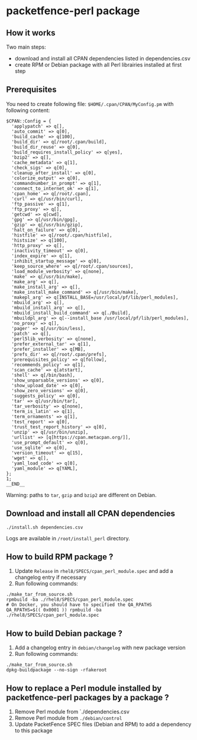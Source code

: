 # packetfence-perl package

## How it works

Two main steps:
* download and install all CPAN dependencies listed in dependencies.csv
* create RPM or Debian package with all Perl librairies installed at first
  step
  
## Prerequisites

You need to create following file: `$HOME/.cpan/CPAN/MyConfig.pm` with
following content:

```
$CPAN::Config = {
  'applypatch' => q[],
  'auto_commit' => q[0],
  'build_cache' => q[100],
  'build_dir' => q[/root/.cpan/build],
  'build_dir_reuse' => q[0],
  'build_requires_install_policy' => q[yes],
  'bzip2' => q[],
  'cache_metadata' => q[1],
  'check_sigs' => q[0],
  'cleanup_after_install' => q[0],
  'colorize_output' => q[0],
  'commandnumber_in_prompt' => q[1],
  'connect_to_internet_ok' => q[1],
  'cpan_home' => q[/root/.cpan],
  'curl' => q[/usr/bin/curl],
  'ftp_passive' => q[1],
  'ftp_proxy' => q[],
  'getcwd' => q[cwd],
  'gpg' => q[/usr/bin/gpg],
  'gzip' => q[/usr/bin/gzip],
  'halt_on_failure' => q[0],
  'histfile' => q[/root/.cpan/histfile],
  'histsize' => q[100],
  'http_proxy' => q[],
  'inactivity_timeout' => q[0],
  'index_expire' => q[1],
  'inhibit_startup_message' => q[0],
  'keep_source_where' => q[/root/.cpan/sources],
  'load_module_verbosity' => q[none],
  'make' => q[/usr/bin/make],
  'make_arg' => q[],
  'make_install_arg' => q[],
  'make_install_make_command' => q[/usr/bin/make],
  'makepl_arg' => q[INSTALL_BASE=/usr/local/pf/lib/perl_modules],
  'mbuild_arg' => q[],
  'mbuild_install_arg' => q[],
  'mbuild_install_build_command' => q[./Build],
  'mbuildpl_arg' => q[--install_base /usr/local/pf/lib/perl_modules],
  'no_proxy' => q[],
  'pager' => q[/usr/bin/less],
  'patch' => q[],
  'perl5lib_verbosity' => q[none],
  'prefer_external_tar' => q[1],
  'prefer_installer' => q[MB],
  'prefs_dir' => q[/root/.cpan/prefs],
  'prerequisites_policy' => q[follow],
  'recommends_policy' => q[1],
  'scan_cache' => q[atstart],
  'shell' => q[/bin/bash],
  'show_unparsable_versions' => q[0],
  'show_upload_date' => q[0],
  'show_zero_versions' => q[0],
  'suggests_policy' => q[0],
  'tar' => q[/usr/bin/tar],
  'tar_verbosity' => q[none],
  'term_is_latin' => q[1],
  'term_ornaments' => q[1],
  'test_report' => q[0],
  'trust_test_report_history' => q[0],
  'unzip' => q[/usr/bin/unzip],
  'urllist' => [q[https://cpan.metacpan.org/]],
  'use_prompt_default' => q[0],
  'use_sqlite' => q[0],
  'version_timeout' => q[15],
  'wget' => q[],
  'yaml_load_code' => q[0],
  'yaml_module' => q[YAML],
};
1;
__END__

```

Warning: paths to `tar`, `gzip` and `bzip2` are different on Debian.

## Download and install all CPAN dependencies

``` shell
./install.sh dependencies.csv
```

Logs are available in `/root/install_perl` directory.

## How to build RPM package ?

1. Update `Release` in `rhel8/SPECS/cpan_perl_module.spec` and add a changelog
   entry if necessary
1. Run following commands:

``` shell
./make_tar_from_source.sh
rpmbuild -ba ./rhel8/SPECS/cpan_perl_module.spec
# On Docker, you should have to specified the QA_RPATHS
QA_RPATHS=$(( 0x0001 )) rpmbuild -ba ./rhel8/SPECS/cpan_perl_module.spec
```

## How to build Debian package ?

1. Add a changelog entry in `debian/changelog` with new package version
1. Run following commands:

``` shell
./make_tar_from_source.sh
dpkg-buildpackage --no-sign -rfakeroot
```

## How to replace a Perl module installed by packetfence-perl packages by a package ?

1. Remove Perl module from `./dependencies.csv
1. Remove Perl module from  `./debian/control`
1. Update PacketFence SPEC files (Debian and RPM) to add a dependency to this package
